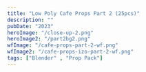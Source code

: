 ```yaml
---
title: "Low Poly Cafe Props Part 2 (25pcs)"
description: ""
pubDate: "2023"
heroImage: "/close-up-2.png"
heroImage2: "/part2bg2.png"
wfImage: "/cafe-props-part-2-wf.png"
wfImage2: "/cafe-props-izo-part-2-wf.png"
tags: ["Blender" , "Prop Pack"]
---
```


